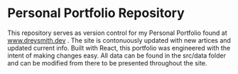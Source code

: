 # Personal Portfolio Repository

This repository serves as version control for my Personal Portfolio found at www.dreysmith.dev . The site is contonuously updated with new artices and updated current info. Built with React, this portfolio was engineered with the intent of making changes easy. All data can be found in the src/data folder and can be modified from there to be presented throughout the site.
